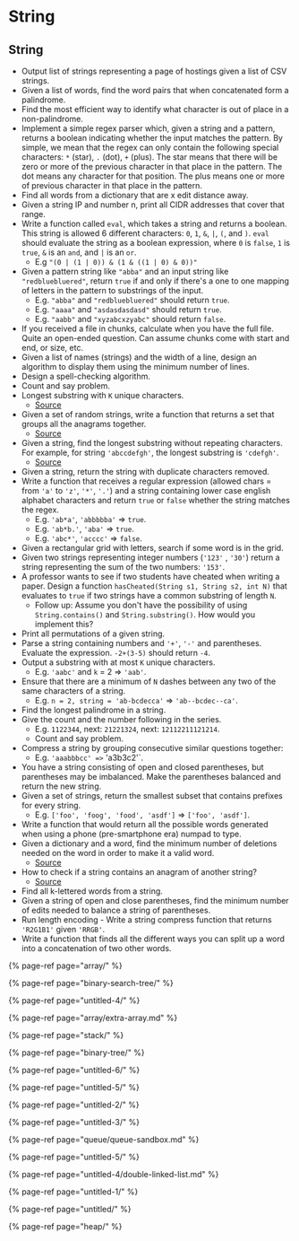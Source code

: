# String

## String

- Output list of strings representing a page of hostings given a list of CSV strings.
- Given a list of words, find the word pairs that when concatenated form a palindrome.
- Find the most efficient way to identify what character is out of place in a non-palindrome.
- Implement a simple regex parser which, given a string and a pattern, returns a boolean indicating whether the input matches the pattern. By simple, we mean that the regex can only contain the following special characters: `*` \(star\), `.` \(dot\), `+` \(plus\). The star means that there will be zero or more of the previous character in that place in the pattern. The dot means any character for that position. The plus means one or more of previous character in that place in the pattern.
- Find all words from a dictionary that are x edit distance away.
- Given a string IP and number n, print all CIDR addresses that cover that range.
- Write a function called `eval`, which takes a string and returns a boolean. This string is allowed 6 different characters: `0`, `1`, `&`, `|`, `(`, and `)`. `eval` should evaluate the string as a boolean expression, where `0` is `false`, `1` is `true`, `&` is an `and`, and `|` is an `or`.
  - E.g `"(0 | (1 | 0)) & (1 & ((1 | 0) & 0))"`
- Given a pattern string like `"abba"` and an input string like `"redbluebluered"`, return `true` if and only if there's a one to one mapping of letters in the pattern to substrings of the input.
  - E.g. `"abba"` and `"redbluebluered"` should return `true`.
  - E.g. `"aaaa"` and `"asdasdasdasd"` should return `true`.
  - E.g. `"aabb"` and `"xyzabcxzyabc"` should return `false`.
- If you received a file in chunks, calculate when you have the full file. Quite an open-ended question. Can assume chunks come with start and end, or size, etc.
- Given a list of names \(strings\) and the width of a line, design an algorithm to display them using the minimum number of lines.
- Design a spell-checking algorithm.
- Count and say problem.
- Longest substring with `K` unique characters.
  - [Source](http://blog.gainlo.co/index.php/2016/04/12/find-the-longest-substring-with-k-unique-characters/)
- Given a set of random strings, write a function that returns a set that groups all the anagrams together.
  - [Source](http://blog.gainlo.co/index.php/2016/05/06/group-anagrams/)
- Given a string, find the longest substring without repeating characters. For example, for string `'abccdefgh'`, the longest substring is `'cdefgh'`.
  - [Source](http://blog.gainlo.co/index.php/2016/10/07/facebook-interview-longest-substring-without-repeating-characters/)
- Given a string, return the string with duplicate characters removed.
- Write a function that receives a regular expression \(allowed chars = from `'a'` to `'z'`, `'*'`, `'.'`\) and a string containing lower case english alphabet characters and return `true` or `false` whether the string matches the regex.
  - E.g. `'ab*a'`, `'abbbbba'` =&gt; `true`.
  - E.g. `'ab*b.'`, `'aba'` =&gt; `true`.
  - E.g. `'abc*'`, `'acccc'` =&gt; `false`.
- Given a rectangular grid with letters, search if some word is in the grid.
- Given two strings representing integer numbers \(`'123'` , `'30'`\) return a string representing the sum of the two numbers: `'153'`.
- A professor wants to see if two students have cheated when writing a paper. Design a function `hasCheated(String s1, String s2, int N)` that evaluates to `true` if two strings have a common substring of length `N`.
  - Follow up: Assume you don't have the possibility of using `String.contains()` and `String.substring()`. How would you implement this?
- Print all permutations of a given string.
- Parse a string containing numbers and `'+'`, `'-'` and parentheses. Evaluate the expression. `-2+(3-5)` should return `-4`.
- Output a substring with at most `K` unique characters.
  - E.g. `'aabc'` and `k` = 2 =&gt; `'aab'`.
- Ensure that there are a minimum of `N` dashes between any two of the same characters of a string.
  - E.g. `n = 2, string = 'ab-bcdecca'` =&gt; `'ab--bcdec--ca'`.
- Find the longest palindrome in a string.
- Give the count and the number following in the series.
  - E.g. `1122344`, next: `21221324`, next: `12112211121214`.
  - Count and say problem.
- Compress a string by grouping consecutive similar questions together:
  - E.g. `'aaabbbcc' =>` 'a3b3c2'\`.
- You have a string consisting of open and closed parentheses, but parentheses may be imbalanced. Make the parentheses balanced and return the new string.
- Given a set of strings, return the smallest subset that contains prefixes for every string.
  - E.g. `['foo', 'foog', 'food', 'asdf']` =&gt; `['foo', 'asdf']`.
- Write a function that would return all the possible words generated when using a phone \(pre-smartphone era\) numpad to type.
- Given a dictionary and a word, find the minimum number of deletions needed on the word in order to make it a valid word.
  - [Source](http://blog.gainlo.co/index.php/2016/04/29/minimum-number-of-deletions-of-a-string/)
- How to check if a string contains an anagram of another string?
  - [Source](http://blog.gainlo.co/index.php/2016/04/08/if-a-string-contains-an-anagram-of-another-string/)
- Find all k-lettered words from a string.
- Given a string of open and close parentheses, find the minimum number of edits needed to balance a string of parentheses.
- Run length encoding - Write a string compress function that returns `'R2G1B1'` given `'RRGB'`.
- Write a function that finds all the different ways you can split up a word into a concatenation of two other words.

{% page-ref page="array/" %}

{% page-ref page="binary-search-tree/" %}

{% page-ref page="untitled-4/" %}

{% page-ref page="array/extra-array.md" %}

{% page-ref page="stack/" %}

{% page-ref page="binary-tree/" %}

{% page-ref page="untitled-6/" %}

{% page-ref page="untitled-5/" %}

{% page-ref page="untitled-2/" %}

{% page-ref page="untitled-3/" %}

{% page-ref page="queue/queue-sandbox.md" %}

{% page-ref page="untitled-5/" %}

{% page-ref page="untitled-4/double-linked-list.md" %}

{% page-ref page="untitled-1/" %}

{% page-ref page="untitled/" %}

{% page-ref page="heap/" %}
